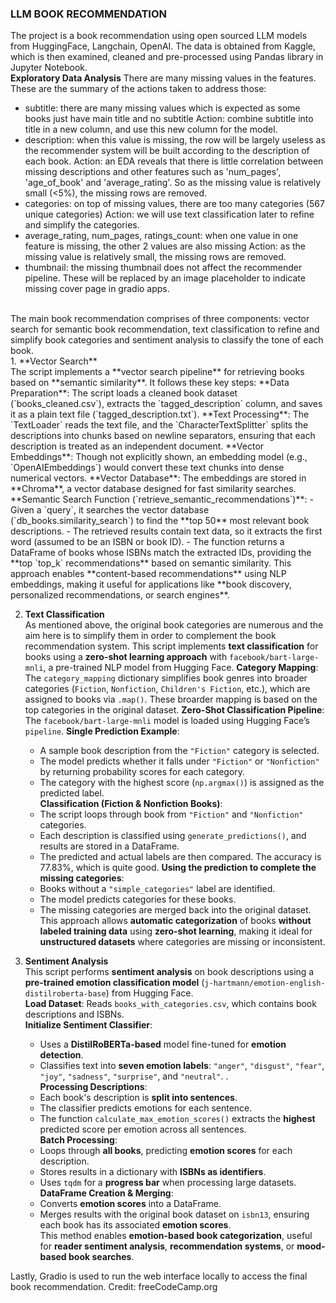 ### LLM BOOK RECOMMENDATION

The project is a book recommendation using open sourced LLM models from HuggingFace, Langchain, OpenAI.
The data is obtained from Kaggle, which is then examined, cleaned and pre-processed using Pandas library in Jupyter Notebook.
<br> 
**Exploratory Data Analysis**
There are many missing values in the features. These are the summary of the actions taken to address those:
- subtitle: there are many missing values which is expected as some books just have main title and no subtitle
     Action: combine subtitle into title in a new column, and use this new column for the model.
- description: when this value is missing, the row will be largely useless as the recommender system will be built according to the description of each book.
     Action: an EDA reveals that there is little correlation between missing descriptions and other features such as 'num_pages', 'age_of_book' and 'average_rating'. So as the missing value is relatively small (<5%), the missing rows are removed.
- categories: on top of missing values, there are too many categories (567 unique categories)
     Action: we will use text classification later to refine and simplify the categories.
- average_rating, num_pages, ratings_count: when one value in one feature is missing, the other 2 values are also missing
     Action: as the missing value is relatively small, the missing rows are removed.
- thumbnail: the missing thumbnail does not affect the recommender pipeline. These will be replaced by an image placeholder to indicate missing cover page in gradio apps.
<br> 
The main book recommendation comprises of three components: vector search for semantic book recommendation, text classification to refine and simplify book categories and sentiment analysis to classify the tone of each book. 
<br> 
1. **Vector Search**
   <br> The script implements a **vector search pipeline** for retrieving books based on **semantic similarity**. It follows these key steps:  
     **Data Preparation**: The script loads a cleaned book dataset (`books_cleaned.csv`), extracts the `tagged_description` column, and saves it as a plain text file (`tagged_description.txt`).  
     **Text Processing**: The `TextLoader` reads the text file, and the `CharacterTextSplitter` splits the descriptions into chunks based on newline separators, ensuring that each description is treated as an independent document.  
     **Vector Embeddings**: Though not explicitly shown, an embedding model (e.g., `OpenAIEmbeddings`) would convert these text chunks into dense numerical vectors.  
     **Vector Database**: The embeddings are stored in **Chroma**, a vector database designed for fast similarity searches.  
     **Semantic Search Function (`retrieve_semantic_recommendations`)**:  
     - Given a `query`, it searches the vector database (`db_books.similarity_search`) to find the **top 50** most relevant book descriptions.  
     - The retrieved results contain text data, so it extracts the first word (assumed to be an ISBN or book ID).  
     - The function returns a DataFrame of books whose ISBNs match the extracted IDs, providing the **top `top_k` recommendations** based on semantic similarity.  
  This approach enables **content-based recommendations** using NLP embeddings, making it useful for applications like **book discovery, personalized recommendations, or search engines**.

2. **Text Classification**
  <br> As mentioned above, the original book categories are numerous and the aim here is to simplify them in order to complement the book recommendation system.
  This script implements **text classification** for books using a **zero-shot learning approach** with `facebook/bart-large-mnli`, a pre-trained NLP model from Hugging Face.
     **Category Mapping**: The `category_mapping` dictionary simplifies book genres into broader categories (`Fiction`, `Nonfiction`, `Children's Fiction`, etc.), which are assigned to books via `.map()`.
     These broarder mapping is based on the top categories in the original dataset.
     **Zero-Shot Classification Pipeline**: The `facebook/bart-large-mnli` model is loaded using Hugging Face’s `pipeline`. 
     **Single Prediction Example**:  
     - A sample book description from the `"Fiction"` category is selected.  
     - The model predicts whether it falls under `"Fiction"` or `"Nonfiction"` by returning probability scores for each category.  
     - The category with the highest score (`np.argmax()`) is assigned as the predicted label.  
     **Classification (Fiction & Nonfiction Books)**:  
     - The script loops through book from `"Fiction"` and `"Nonfiction"` categories.  
     - Each description is classified using `generate_predictions()`, and results are stored in a DataFrame.
     - The predicted and actual labels are then compared. The accuracy is 77.83%, which is quite good.
     **Using the prediction to complete the missing categories**:  
     - Books without a `"simple_categories"` label are identified.  
     - The model predicts categories for these books.  
     - The missing categories are merged back into the original dataset.  
  This approach allows **automatic categorization** of books **without labeled training data** using **zero-shot learning**, making it ideal for **unstructured datasets** where categories are missing or inconsistent. 
     
3. **Sentiment Analysis**
  <br> This script performs **sentiment analysis** on book descriptions using a **pre-trained emotion classification model** (`j-hartmann/emotion-english-distilroberta-base`) from Hugging Face.  
     **Load Dataset**: Reads `books_with_categories.csv`, which contains book descriptions and ISBNs.  
     **Initialize Sentiment Classifier**:  
     - Uses a **DistilRoBERTa-based** model fine-tuned for **emotion detection**.  
     - Classifies text into **seven emotion labels**: `"anger"`, `"disgust"`, `"fear"`, `"joy"`, `"sadness"`, `"surprise"`, and `"neutral"`.  .  
     **Processing Descriptions**:  
     - Each book's description is **split into sentences**.  
     - The classifier predicts emotions for each sentence.  
     - The function `calculate_max_emotion_scores()` extracts the **highest** predicted score per emotion across all sentences.  
     **Batch Processing**:  
     - Loops through **all books**, predicting **emotion scores** for each description.  
     - Stores results in a dictionary with **ISBNs as identifiers**.  
     - Uses `tqdm` for a **progress bar** when processing large datasets.  
     **DataFrame Creation & Merging**:  
     - Converts **emotion scores** into a DataFrame.  
     - Merges results with the original book dataset on `isbn13`, ensuring each book has its associated **emotion scores**.  
  This method enables **emotion-based book categorization**, useful for **reader sentiment analysis**, **recommendation systems**, or **mood-based book searches**. 

Lastly, Gradio is used to run the web interface locally to access the final book recommendation.
Credit: freeCodeCamp.org
